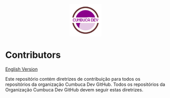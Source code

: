 <div align="center">
  <picture>
    <source
      media="(prefers-color-scheme: dark)"
      srcset="https://github.com/cumbucadev/design/raw/main/images/logo-dark-transparent.png"
    >
    <img
      alt="Logo do Cumbuca Dev"
      src="https://github.com/cumbucadev/design/raw/main/images/logo-light-transparent.png"
      width="20%"
    >
  </picture>
</div>

# Contributors

[English Version](/README_EN.md)

Este repositório contém diretrizes de contribuição para todos os repositórios da
organização Cumbuca Dev GitHub. Todos os repositórios da Organização Cumbuca Dev
GitHub devem seguir estas diretrizes.
